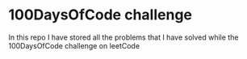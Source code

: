 # 100DaysOfCode challenge 
In this repo I have stored all the problems that I have solved while the 100DaysOfCode challenge on leetCode
